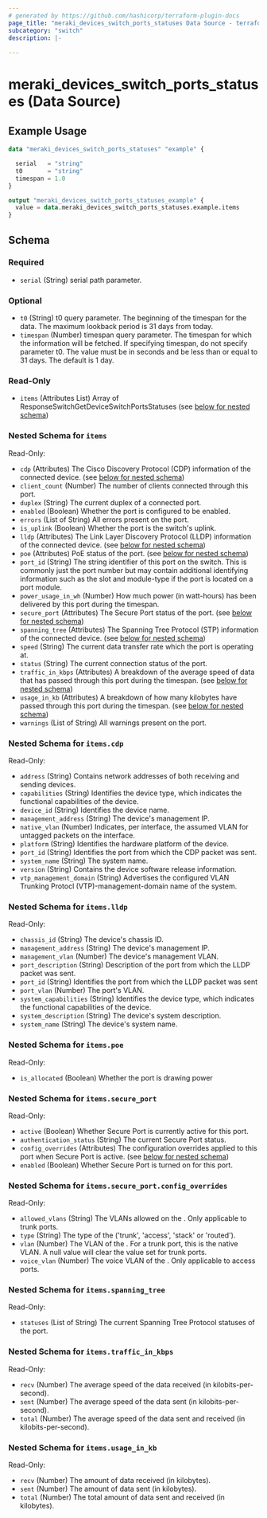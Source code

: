 ```yaml
---
# generated by https://github.com/hashicorp/terraform-plugin-docs
page_title: "meraki_devices_switch_ports_statuses Data Source - terraform-provider-meraki"
subcategory: "switch"
description: |-
  
---
```


# meraki_devices_switch_ports_statuses (Data Source)



## Example Usage

```terraform
data "meraki_devices_switch_ports_statuses" "example" {

  serial   = "string"
  t0       = "string"
  timespan = 1.0
}

output "meraki_devices_switch_ports_statuses_example" {
  value = data.meraki_devices_switch_ports_statuses.example.items
}
```

<!-- schema generated by tfplugindocs -->
## Schema

### Required

- `serial` (String) serial path parameter.

### Optional

- `t0` (String) t0 query parameter. The beginning of the timespan for the data. The maximum lookback period is 31 days from today.
- `timespan` (Number) timespan query parameter. The timespan for which the information will be fetched. If specifying timespan, do not specify parameter t0. The value must be in seconds and be less than or equal to 31 days. The default is 1 day.

### Read-Only

- `items` (Attributes List) Array of ResponseSwitchGetDeviceSwitchPortsStatuses (see [below for nested schema](#nestedatt--items))

<a id="nestedatt--items"></a>
### Nested Schema for `items`

Read-Only:

- `cdp` (Attributes) The Cisco Discovery Protocol (CDP) information of the connected device. (see [below for nested schema](#nestedatt--items--cdp))
- `client_count` (Number) The number of clients connected through this port.
- `duplex` (String) The current duplex of a connected port.
- `enabled` (Boolean) Whether the port is configured to be enabled.
- `errors` (List of String) All errors present on the port.
- `is_uplink` (Boolean) Whether the port is the switch's uplink.
- `lldp` (Attributes) The Link Layer Discovery Protocol (LLDP) information of the connected device. (see [below for nested schema](#nestedatt--items--lldp))
- `poe` (Attributes) PoE status of the port. (see [below for nested schema](#nestedatt--items--poe))
- `port_id` (String) The string identifier of this port on the switch. This is commonly just the port number but may contain additional identifying information such as the slot and module-type if the port is located on a port module.
- `power_usage_in_wh` (Number) How much power (in watt-hours) has been delivered by this port during the timespan.
- `secure_port` (Attributes) The Secure Port status of the port. (see [below for nested schema](#nestedatt--items--secure_port))
- `spanning_tree` (Attributes) The Spanning Tree Protocol (STP) information of the connected device. (see [below for nested schema](#nestedatt--items--spanning_tree))
- `speed` (String) The current data transfer rate which the port is operating at.
- `status` (String) The current connection status of the port.
- `traffic_in_kbps` (Attributes) A breakdown of the average speed of data that has passed through this port during the timespan. (see [below for nested schema](#nestedatt--items--traffic_in_kbps))
- `usage_in_kb` (Attributes) A breakdown of how many kilobytes have passed through this port during the timespan. (see [below for nested schema](#nestedatt--items--usage_in_kb))
- `warnings` (List of String) All warnings present on the port.

<a id="nestedatt--items--cdp"></a>
### Nested Schema for `items.cdp`

Read-Only:

- `address` (String) Contains network addresses of both receiving and sending devices.
- `capabilities` (String) Identifies the device type, which indicates the functional capabilities of the device.
- `device_id` (String) Identifies the device name.
- `management_address` (String) The device's management IP.
- `native_vlan` (Number) Indicates, per interface, the assumed VLAN for untagged packets on the interface.
- `platform` (String) Identifies the hardware platform of the device.
- `port_id` (String) Identifies the port from which the CDP packet was sent.
- `system_name` (String) The system name.
- `version` (String) Contains the device software release information.
- `vtp_management_domain` (String) Advertises the configured VLAN Trunking Protocl (VTP)-management-domain name of the system.


<a id="nestedatt--items--lldp"></a>
### Nested Schema for `items.lldp`

Read-Only:

- `chassis_id` (String) The device's chassis ID.
- `management_address` (String) The device's management IP.
- `management_vlan` (Number) The device's management VLAN.
- `port_description` (String) Description of the port from which the LLDP packet was sent.
- `port_id` (String) Identifies the port from which the LLDP packet was sent
- `port_vlan` (Number) The port's VLAN.
- `system_capabilities` (String) Identifies the device type, which indicates the functional capabilities of the device.
- `system_description` (String) The device's system description.
- `system_name` (String) The device's system name.


<a id="nestedatt--items--poe"></a>
### Nested Schema for `items.poe`

Read-Only:

- `is_allocated` (Boolean) Whether the port is drawing power


<a id="nestedatt--items--secure_port"></a>
### Nested Schema for `items.secure_port`

Read-Only:

- `active` (Boolean) Whether Secure Port is currently active for this port.
- `authentication_status` (String) The current Secure Port status.
- `config_overrides` (Attributes) The configuration overrides applied to this port when Secure Port is active. (see [below for nested schema](#nestedatt--items--secure_port--config_overrides))
- `enabled` (Boolean) Whether Secure Port is turned on for this port.

<a id="nestedatt--items--secure_port--config_overrides"></a>
### Nested Schema for `items.secure_port.config_overrides`

Read-Only:

- `allowed_vlans` (String) The VLANs allowed on the . Only applicable to trunk ports.
- `type` (String) The type of the  ('trunk', 'access', 'stack' or 'routed').
- `vlan` (Number) The VLAN of the . For a trunk port, this is the native VLAN. A null value will clear the value set for trunk ports.
- `voice_vlan` (Number) The voice VLAN of the . Only applicable to access ports.



<a id="nestedatt--items--spanning_tree"></a>
### Nested Schema for `items.spanning_tree`

Read-Only:

- `statuses` (List of String) The current Spanning Tree Protocol statuses of the port.


<a id="nestedatt--items--traffic_in_kbps"></a>
### Nested Schema for `items.traffic_in_kbps`

Read-Only:

- `recv` (Number) The average speed of the data received (in kilobits-per-second).
- `sent` (Number) The average speed of the data sent (in kilobits-per-second).
- `total` (Number) The average speed of the data sent and received (in kilobits-per-second).


<a id="nestedatt--items--usage_in_kb"></a>
### Nested Schema for `items.usage_in_kb`

Read-Only:

- `recv` (Number) The amount of data received (in kilobytes).
- `sent` (Number) The amount of data sent (in kilobytes).
- `total` (Number) The total amount of data sent and received (in kilobytes).
